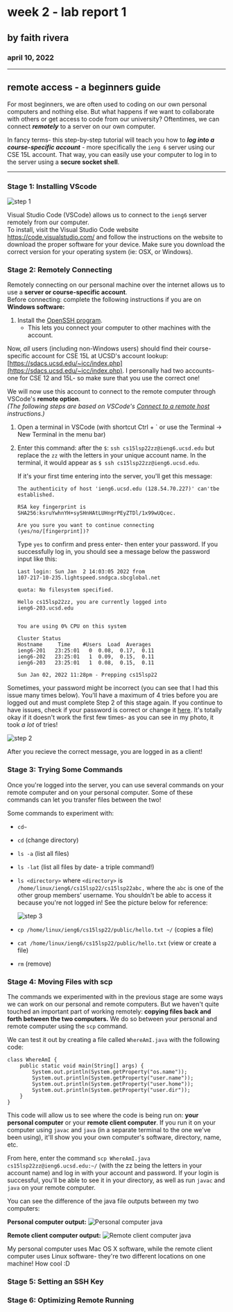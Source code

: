 # week 2 - lab report 1
## by faith rivera
### april 10, 2022

--- 

## remote access - a beginners guide

For most beginners, we are often used to coding on our own personal computers and nothing else. But what happens if we want to collaborate with others or get access to code from our university? Oftentimes, we can connect **_remotely_** to a server on our own computer.  

In fancy terms- this step-by-step tutorial will teach you how to **_log into a course-specific account_** - more specifically the `ieng 6` server using our CSE 15L account. That way, you can easily use your computer to log in to the server using a **secure socket shell**.

---

### Stage 1: Installing VScode
![step 1](step1.png)

Visual Studio Code (VSCode) allows us to connect to the `ieng6` server remotely from our computer.  
To install, visit the Visual Studio Code website https://code.visualstudio.com/ and follow the instructions on the website to download the proper software for your device. Make sure you download the correct version for your operating system (ie: OSX, or Windows).

### Stage 2: Remotely Connecting
Remotely connecting on our personal machine over the internet allows us to use a **server or course-specific account**.  
Before connecting: complete the following instructions if you are on **Windows software:**

1. Install the [OpenSSH program](https://docs.microsoft.com/en-us/windows-server/administration/openssh/openssh_install_firstuse). 
    -  This lets you connect your computer to other machines with the account.

Now, _all_ users (including non-Windows users) should find their course-specific account for CSE 15L at UCSD's account lookup: [https://sdacs.ucsd.edu/~icc/index.php](https://sdacs.ucsd.edu/~icc/index.php). I personally had two accounts- one for CSE 12 and 15L- so make sure that you use the correct one!  

We will now use this account to connect to the remote computer through VSCode's **remote option**.  
_(The following steps are based on VSCode's_ [_Connect to a remote host_](https://code.visualstudio.com/docs/remote/ssh#_connect-to-a-remote-host) _instructions.)_  
1. Open a terminal in VSCode (with shortcut Ctrl + ` or use the Terminal -> New Terminal in the menu bar)
2. Enter this command: after the `$`: `ssh cs15lsp22zz@ieng6.ucsd.edu` but replace the `zz` with the letters in your unique account name. In the terminal, it would appear as `$ ssh cs15lsp22zz@ieng6.ucsd.edu`.  

    If it's your first time entering into the server, you'll get this message: 
    ```
    The authenticity of host 'ieng6.ucsd.edu (128.54.70.227)' can'tbe established.

    RSA key fingerprint is
    SHA256:ksruYwhnYH+sySHnHAtLUHngrPEyZTDl/1x99wUQcec.

    Are you sure you want to continue connecting
    (yes/no/[fingerprint])?
    ```
    Type `yes` to confirm and press enter- then enter your password. If you successfully log in, you should see a message below the password input like this:
    ```
    Last login: Sun Jan  2 14:03:05 2022 from
    107-217-10-235.lightspeed.sndgca.sbcglobal.net

    quota: No filesystem specified.

    Hello cs15lsp22zz, you are currently logged into
    ieng6-203.ucsd.edu


    You are using 0% CPU on this system

    Cluster Status
    Hostname     Time    #Users  Load  Averages
    ieng6-201   23:25:01   0  0.08,  0.17,  0.11
    ieng6-202   23:25:01   1  0.09,  0.15,  0.11
    ieng6-203   23:25:01   1  0.08,  0.15,  0.11

    Sun Jan 02, 2022 11:28pm - Prepping cs15lsp22
    ```

Sometimes, your password might be incorrect (you can see that I had this issue many times below). You'll have a maximum of 4 tries before you are logged out and must complete Step 2 of this stage again. If you continue to have issues, check if your password is correct or change it [here](https://sdacs.ucsd.edu/~icc/index.php). It's totally okay if it doesn't work the first few times- as you can see in my photo, it took _a lot_ of tries!

![step 2](step2.png)

After you recieve the correct message, you are logged in as a client! 
### Stage 3: Trying Some Commands

Once you're logged into the server, you can use several commands on your remote computer and on your personal computer. Some of these commands can let you transfer files between the two!

Some commands to experiment with:
- `cd~`
- `cd` (change directory)
- `ls -a` (list all files)
- `ls -lat` (list all files by date- a triple command!)
- `ls <directory>` where `<directory>` is
`/home/linux/ieng6/cs15lsp22/cs15lsp22abc,` where the `abc` is one
of the other group members’ username. You shouldn't be able to access it because you're not logged in! See the picture below for reference:

  ![step 3](step3.png)

- `cp /home/linux/ieng6/cs15lsp22/public/hello.txt ~/` (copies a file)
- `cat /home/linux/ieng6/cs15lsp22/public/hello.txt` (view or create a file)
- `rm` (remove)

### Stage 4: Moving Files with scp

The commands we experimented with in the previous stage are some ways we can work on our personal and remote computers. But we haven't quite touched an important part of working remotely: **copying files back and forth between the two computers.** We do so between your personal and remote computer using the `scp` command.

We can test it out by creating a file called `WhereAmI.java` with the following code:

```
class WhereAmI {
    public static void main(String[] args) {
        System.out.println(System.getProperty("os.name"));
        System.out.println(System.getProperty("user.name"));
        System.out.println(System.getProperty("user.home"));
        System.out.println(System.getProperty("user.dir"));
    }
}
```
This code will allow us to see where the code is being run on: **your personal computer** or your **remote client computer**. If you run it on your computer using `javac` and `java` (in a separate terminal to the one we've been using), it'll show you your own computer's software, directory, name, etc.

From here, enter the command `scp WhereAmI.java cs15lsp22zz@ieng6.ucsd.edu:~/` (with the zz being the letters in your account name) and log in with your account and password. If your login is successful, you'll be able to see it in your directory, as well as run `javac` and `java` on your remote computer.

You can see the difference of the java file outputs between my two computers:

**Personal computer output:**
![Personal computer java](stage4pers.png)

**Remote client computer output:**
![Remote client computer java](stage4client.png)

My personal computer uses Mac OS X software, while the remote client computer uses Linux software- they're two different locations on one machine! How cool :D

### Stage 5: Setting an SSH Key

### Stage 6: Optimizing Remote Running

